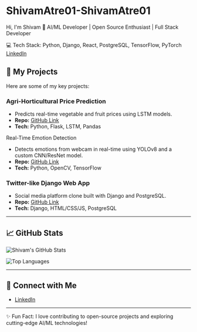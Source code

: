 # ShivamAtre01-ShivamAtre01
 Hi, I'm Shivam 👋
AI/ML Developer | Open Source Enthusiast | Full Stack Developer

💻 Tech Stack: Python, Django, React, PostgreSQL, TensorFlow, PyTorch  
[LinkedIn](https://linkedin.com/in/shivam-atre-30650524a)
## 🔭 My Projects
Here are some of my key projects:

### Agri-Horticultural Price Prediction
- Predicts real-time vegetable and fruit prices using LSTM models.  
- **Repo:** [GitHub Link](https://github.com/ShivamAtre01/Agricode)  
- **Tech:** Python, Flask, LSTM, Pandas

Real-Time Emotion Detection
- Detects emotions from webcam in real-time using YOLOv8 and a custom CNN/ResNet model.  
- **Repo:** [GitHub Link](https://github.com/ShivamAtre01/Real-Time-Emotion-Detection)  
- **Tech:** Python, OpenCV, TensorFlow  

### Twitter-like Django Web App
- Social media platform clone built with Django and PostgreSQL.  
- **Repo:** [GitHub Link](https://github.com/ShivamAtre01/Python-Django-Project)  
- **Tech:** Django, HTML/CSS/JS, PostgreSQL  

  

---

## 📈 GitHub Stats
![Shivam's GitHub Stats](https://github-readme-stats.vercel.app/api?username=ShivamAtre01&show_icons=true&theme=radical)

![Top Languages](https://github-readme-stats.vercel.app/api/top-langs/?username=ShivamAtre01&layout=compact&theme=radical)

---

## 🔗 Connect with Me
- [LinkedIn](https://www.linkedin.com/in/shivam-atre-30650524a)  

---

✨ Fun Fact: I love contributing to open-source projects and exploring cutting-edge AI/ML technologies!
